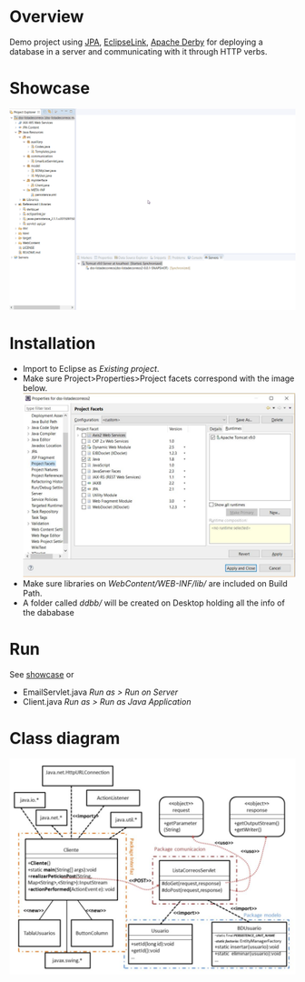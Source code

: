 # Overview

Demo project using [JPA](https://www.ibm.com/support/knowledgecenter/es/SSAW57_liberty/com.ibm.websphere.wlp.nd.multiplatform.doc/ae/cwlp_jpa.html), [EclipseLink](http://www.eclipse.org/eclipselink/), [Apache Derby](https://db.apache.org/derby/) for deploying a database in a server and communicating with it through HTTP verbs.

# Showcase

![doc/img/showcase.gif](doc/img/showcase.gif)

# Installation

* Import to Eclipse as *Existing project*.
* Make sure Project>Properties>Project facets correspond with the image below.
![doc/img/project-facets.jpg](doc/img/project-facets.jpg)
* Make sure libraries on *WebContent/WEB-INF/lib/* are included on Build Path.
* A folder called *ddbb/* will be created on Desktop holding all the info of the dababase

# Run

See [showcase](https://github.com/gomezportillo/dss-listadecorreos#showcase) or

* EmailServlet.java _Run as > Run on Server_
* Client.java _Run as > Run as Java Application_

# Class diagram

![doc/img/class-diagram.jpg](doc/img/class-diagram.jpg)
